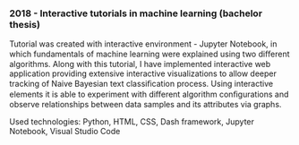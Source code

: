 ### 2018 - Interactive tutorials in machine learning (bachelor thesis) 
Tutorial was created with interactive environment - Jupyter Notebook, in which fundamentals of machine learning were explained using two diﬀerent algorithms. Along with this tutorial, I have implemented interactive web application providing extensive interactive visualizations to allow deeper tracking of Naive Bayesian text classiﬁcation process. Using interactive elements it is able to experiment with diﬀerent algorithm conﬁgurations and observe relationships between data samples and its attributes via graphs. 

Used technologies: Python, HTML, CSS, Dash framework, Jupyter Notebook, Visual Studio Code 
